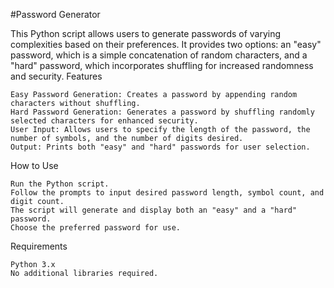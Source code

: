 #Password Generator

This Python script allows users to generate passwords of varying complexities based on their preferences. It provides two options: an "easy" password, which is a simple concatenation of random characters, and a "hard" password, which incorporates shuffling for increased randomness and security.
Features

    Easy Password Generation: Creates a password by appending random characters without shuffling.
    Hard Password Generation: Generates a password by shuffling randomly selected characters for enhanced security.
    User Input: Allows users to specify the length of the password, the number of symbols, and the number of digits desired.
    Output: Prints both "easy" and "hard" passwords for user selection.

How to Use

    Run the Python script.
    Follow the prompts to input desired password length, symbol count, and digit count.
    The script will generate and display both an "easy" and a "hard" password.
    Choose the preferred password for use.

Requirements

    Python 3.x
    No additional libraries required.
